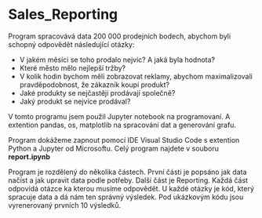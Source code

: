 # Sales_Reporting
  
Program spracovává data 200 000 prodejních bodech, abychom byli schopný odpovědět následující otázky:

 - V jakém měsíci se toho prodalo nejvíc? A jaká byla hodnota?
 - Které město mělo nejlepší tržby?
 - V kolik hodin bychom měli zobrazovat reklamy, abychom maximalizovali pravděpodobnost, že zákazník koupí produkt?
 - Jaké produkty se nejčastěji prodávají společně?
 - Jaký produkt se nejvíce prodával?
  
V tomto programu jsem použil Jupyter notebook na programovaní. A extention pandas, os, matplotlib na spracování dat a generování grafu.

Program dokážeme zapnout pomocí IDE Visual Studio Code s extention Python a Jupyter od Microsoftu. Celý program najdete v souboru **report.ipynb**

Program je rozdělený do několika částech. První části je popsáno jak data načíst a jak upravit data podle potřeby. Další část je Reporting. Každá část odpovídá otázce ka kterou musíme odpovědět. U každé otázky je kód, který spracuje data a dá nám ten správný výsledek. Pod ukázkovým kódu jsou vyrenerovaný prvních 10 výsledků.
